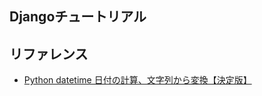 ## Djangoチュートリアル

## リファレンス
- [Python datetime 日付の計算、文字列から変換【決定版】](https://qiita.com/7110/items/4ece0ce9be0ce910ee90)
